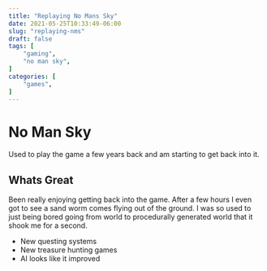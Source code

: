 ```yaml
---
title: "Replaying No Mans Sky"
date: 2021-05-25T10:33:49-06:00
slug: "replaying-nms"
draft: false
tags: [
    "gaming",
    "no man sky",
]
categories: [
    "games",
]
---
```


# No Man Sky

Used to play the game a few years back and am starting to get back into it.

## Whats Great

Been really enjoying getting back into the game. After a few hours I even 
got to see a sand worm comes flying out of the ground. I was so used to just
being bored going from world to procedurally generated world that it shook me
for a second.

* New questing systems
* New treasure hunting games
* AI looks like it improved
